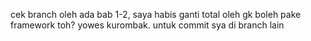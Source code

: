 cek branch oleh ada bab 1-2, saya habis ganti total oleh gk boleh pake framework toh? yowes kurombak. untuk commit sya di branch lain
